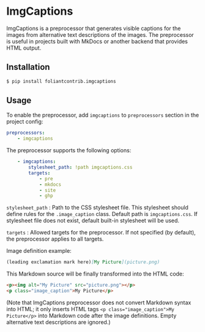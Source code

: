 # ImgCaptions

ImgCaptions is a preprocessor that generates visible captions for the images from alternative text descriptions of the images. The preprocessor is useful in projects built with MkDocs or another backend that provides HTML output.

## Installation

```bash
$ pip install foliantcontrib.imgcaptions
```

## Usage

To enable the preprocessor, add `imgcaptions` to `preprocessors` section in the project config:

```yaml
preprocessors:
    - imgcaptions
```

The preprocessor supports the following options:

```yaml
    - imgcaptions:
        stylesheet_path: !path imgcaptions.css
        targets:
            - pre
            - mkdocs
            - site
            - ghp
```

`stylesheet_path`
:   Path to the CSS stylesheet file. This stylesheet should define rules for the `.image_caption` class. Default path is `imgcaptions.css`. If stylesheet file does not exist, default built-in stylesheet will be used.

`targets`
:   Allowed targets for the preprocessor. If not specified (by default), the preprocessor applies to all targets.

Image definition example:

```markdown
(leading exclamation mark here)[My Picture](picture.png)
```

This Markdown source will be finally transformed into the HTML code:

```html
<p><img alt="My Picture" src="picture.png"></p>
<p class="image_caption">My Picture</p>
```

(Note that ImgCaptions preprocessor does not convert Markdown syntax into HTML; it only inserts HTML tags `<p class="image_caption">My Picture</p>` into Markdown code after the image definitions. Empty alternative text descriptions are ignored.)
